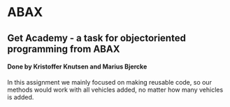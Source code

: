 # ABAX
## Get Academy - a task for objectoriented programming from ABAX
#### Done by Kristoffer Knutsen and Marius Bjercke

In this assignment we mainly focused on making reusable code, so our methods would work  with all vehicles added, no matter how many vehicles is added.
